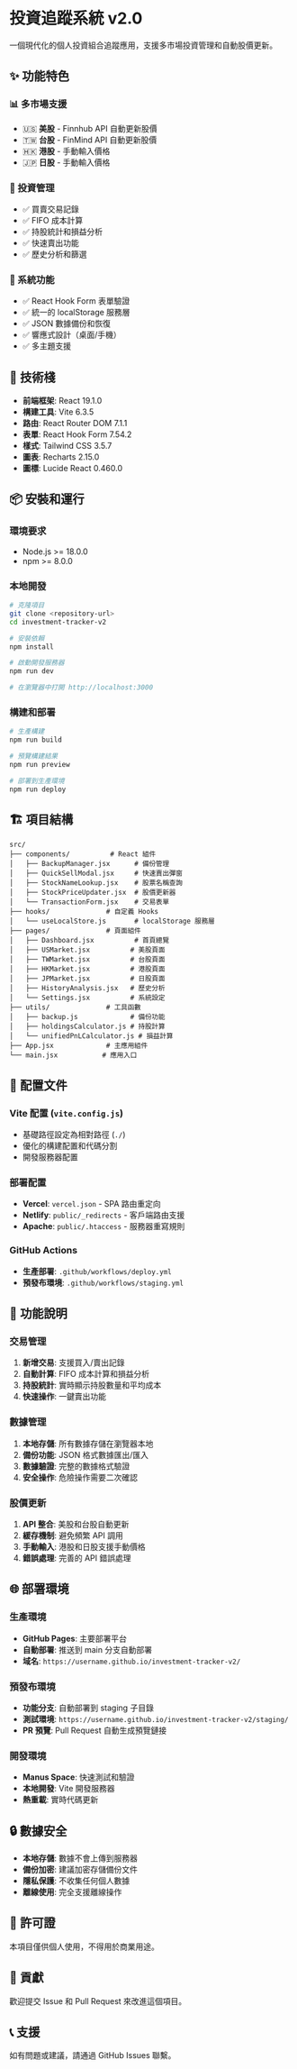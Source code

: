 # 投資追蹤系統 v2.0

一個現代化的個人投資組合追蹤應用，支援多市場投資管理和自動股價更新。

## ✨ 功能特色

### 📊 多市場支援
- 🇺🇸 **美股** - Finnhub API 自動更新股價
- 🇹🇼 **台股** - FinMind API 自動更新股價  
- 🇭🇰 **港股** - 手動輸入價格
- 🇯🇵 **日股** - 手動輸入價格

### 💼 投資管理
- ✅ 買賣交易記錄
- ✅ FIFO 成本計算
- ✅ 持股統計和損益分析
- ✅ 快速賣出功能
- ✅ 歷史分析和篩選

### 🔧 系統功能
- ✅ React Hook Form 表單驗證
- ✅ 統一的 localStorage 服務層
- ✅ JSON 數據備份和恢復
- ✅ 響應式設計（桌面/手機）
- ✅ 多主題支援

## 🚀 技術棧

- **前端框架**: React 19.1.0
- **構建工具**: Vite 6.3.5
- **路由**: React Router DOM 7.1.1
- **表單**: React Hook Form 7.54.2
- **樣式**: Tailwind CSS 3.5.7
- **圖表**: Recharts 2.15.0
- **圖標**: Lucide React 0.460.0

## 📦 安裝和運行

### 環境要求
- Node.js >= 18.0.0
- npm >= 8.0.0

### 本地開發
```bash
# 克隆項目
git clone <repository-url>
cd investment-tracker-v2

# 安裝依賴
npm install

# 啟動開發服務器
npm run dev

# 在瀏覽器中打開 http://localhost:3000
```

### 構建和部署
```bash
# 生產構建
npm run build

# 預覽構建結果
npm run preview

# 部署到生產環境
npm run deploy
```

## 🏗️ 項目結構

```
src/
├── components/          # React 組件
│   ├── BackupManager.jsx      # 備份管理
│   ├── QuickSellModal.jsx     # 快速賣出彈窗
│   ├── StockNameLookup.jsx    # 股票名稱查詢
│   ├── StockPriceUpdater.jsx  # 股價更新器
│   └── TransactionForm.jsx    # 交易表單
├── hooks/              # 自定義 Hooks
│   └── useLocalStore.js       # localStorage 服務層
├── pages/              # 頁面組件
│   ├── Dashboard.jsx          # 首頁總覽
│   ├── USMarket.jsx          # 美股頁面
│   ├── TWMarket.jsx          # 台股頁面
│   ├── HKMarket.jsx          # 港股頁面
│   ├── JPMarket.jsx          # 日股頁面
│   ├── HistoryAnalysis.jsx   # 歷史分析
│   └── Settings.jsx          # 系統設定
├── utils/              # 工具函數
│   ├── backup.js             # 備份功能
│   ├── holdingsCalculator.js # 持股計算
│   └── unifiedPnLCalculator.js # 損益計算
├── App.jsx             # 主應用組件
└── main.jsx           # 應用入口
```

## 🔧 配置文件

### Vite 配置 (`vite.config.js`)
- 基礎路徑設定為相對路徑 (`./`)
- 優化的構建配置和代碼分割
- 開發服務器配置

### 部署配置
- **Vercel**: `vercel.json` - SPA 路由重定向
- **Netlify**: `public/_redirects` - 客戶端路由支援
- **Apache**: `public/.htaccess` - 服務器重寫規則

### GitHub Actions
- **生產部署**: `.github/workflows/deploy.yml`
- **預發布環境**: `.github/workflows/staging.yml`

## 📱 功能說明

### 交易管理
1. **新增交易**: 支援買入/賣出記錄
2. **自動計算**: FIFO 成本計算和損益分析
3. **持股統計**: 實時顯示持股數量和平均成本
4. **快速操作**: 一鍵賣出功能

### 數據管理
1. **本地存儲**: 所有數據存儲在瀏覽器本地
2. **備份功能**: JSON 格式數據匯出/匯入
3. **數據驗證**: 完整的數據格式驗證
4. **安全操作**: 危險操作需要二次確認

### 股價更新
1. **API 整合**: 美股和台股自動更新
2. **緩存機制**: 避免頻繁 API 調用
3. **手動輸入**: 港股和日股支援手動價格
4. **錯誤處理**: 完善的 API 錯誤處理

## 🌐 部署環境

### 生產環境
- **GitHub Pages**: 主要部署平台
- **自動部署**: 推送到 main 分支自動部署
- **域名**: `https://username.github.io/investment-tracker-v2/`

### 預發布環境
- **功能分支**: 自動部署到 staging 子目錄
- **測試環境**: `https://username.github.io/investment-tracker-v2/staging/`
- **PR 預覽**: Pull Request 自動生成預覽鏈接

### 開發環境
- **Manus Space**: 快速測試和驗證
- **本地開發**: Vite 開發服務器
- **熱重載**: 實時代碼更新

## 🔒 數據安全

- **本地存儲**: 數據不會上傳到服務器
- **備份加密**: 建議加密存儲備份文件
- **隱私保護**: 不收集任何個人數據
- **離線使用**: 完全支援離線操作

## 📄 許可證

本項目僅供個人使用，不得用於商業用途。

## 🤝 貢獻

歡迎提交 Issue 和 Pull Request 來改進這個項目。

## 📞 支援

如有問題或建議，請通過 GitHub Issues 聯繫。

